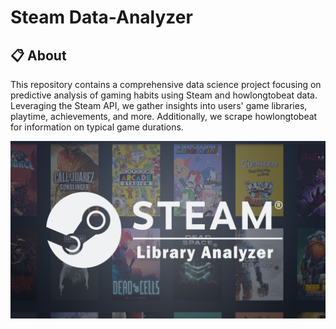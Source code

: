 # Steam Data-Analyzer

## 📋 About
This repository contains a comprehensive data science project focusing on predictive analysis of gaming habits using Steam and howlongtobeat data. Leveraging the Steam API, we gather insights into users' game libraries, playtime, achievements, and more. Additionally, we scrape howlongtobeat for information on typical game durations. 

<img src="/src/img/Steam Analyzer cover 2.jpg"></img>
